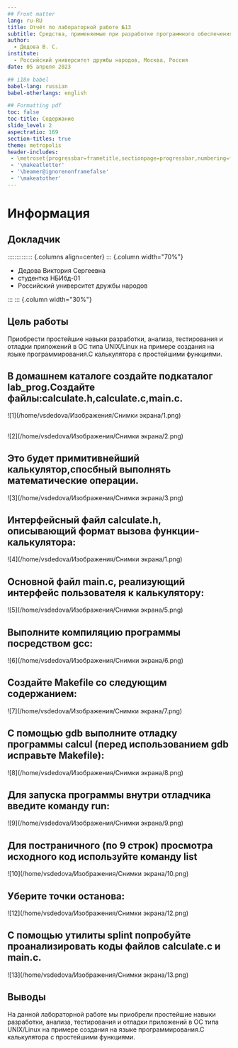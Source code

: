 ```yaml
---
## Front matter
lang: ru-RU
title: Отчёт по лабораторной работе №13
subtitle: Средства, применяемые при разработке программного обеспечения в ОС типа UNIX/Linux.
author:
  - Дедова В. С.
institute:
  - Российский университет дружбы народов, Москва, Россия
date: 05 апреля 2023

## i18n babel
babel-lang: russian
babel-otherlangs: english

## Formatting pdf
toc: false
toc-title: Содержание
slide_level: 2
aspectratio: 169
section-titles: true
theme: metropolis
header-includes:
 - \metroset{progressbar=frametitle,sectionpage=progressbar,numbering=fraction}
 - '\makeatletter'
 - '\beamer@ignorenonframefalse'
 - '\makeatother'
---
```


# Информация

## Докладчик

:::::::::::::: {.columns align=center}
::: {.column width="70%"}

  * Дедова Виктория Сергеевна
  * студентка НБИбд-01
  * Российский университет дружбы народов

:::
::: {.column width="30%"}


## Цель работы 
 
Приобрести простейшие навыки разработки, анализа, тестирования и отладки приложений в ОС типа UNIX/Linux на примере создания на языке программирования.С калькулятора с простейшими функциями.

## В домашнем каталоге создайте подкаталог lab_prog.Создайте файлы:calculate.h,calculate.c,main.c.

![1](/home/vsdedova/Изображения/Снимки экрана/1.png)

##

![2](/home/vsdedova/Изображения/Снимки экрана/2.png)

## Это будет примитивнейший калькулятор,спосбный выполнять математические операции.

![3](/home/vsdedova/Изображения/Снимки экрана/3.png)

## Интерфейсный файл calculate.h, описывающий формат вызова функции-калькулятора:

![4](/home/vsdedova/Изображения/Снимки экрана/1.png)

## Основной файл main.c, реализующий интерфейс пользователя к калькулятору:

![5](/home/vsdedova/Изображения/Снимки экрана/5.png)

## Выполните компиляцию программы посредством gcc:

![6](/home/vsdedova/Изображения/Снимки экрана/6.png)

## Создайте Makefile со следующим содержанием:

![7](/home/vsdedova/Изображения/Снимки экрана/7.png)

## С помощью gdb выполните отладку программы calcul (перед использованием gdb исправьте Makefile):

![8](/home/vsdedova/Изображения/Снимки экрана/8.png)

## Для запуска программы внутри отладчика введите команду run:

![9](/home/vsdedova/Изображения/Снимки экрана/9.png)

## Для постраничного (по 9 строк) просмотра исходного код используйте команду list

![10](/home/vsdedova/Изображения/Снимки экрана/10.png)

## Уберите точки останова:

![12](/home/vsdedova/Изображения/Снимки экрана/12.png)


## С помощью утилиты splint попробуйте проанализировать коды файлов calculate.c и main.c.

![13](/home/vsdedova/Изображения/Снимки экрана/13.png)


## Выводы

На данной лабораторной работе мы приобрели простейшие навыки разработки, анализа, тестирования и отладки приложений в ОС типа UNIX/Linux на примере создания на языке программирования.С калькулятора с простейшими функциями.








